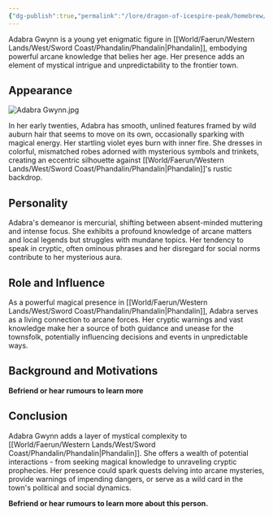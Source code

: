```yaml
---
{"dg-publish":true,"permalink":"/lore/dragon-of-icespire-peak/homebrew/npcs/phandalin/adabra-gwynn/"}
---
```


Adabra Gwynn is a young yet enigmatic figure in [[World/Faerun/Western Lands/West/Sword Coast/Phandalin/Phandalin\|Phandalin]], embodying powerful arcane knowledge that belies her age. Her presence adds an element of mystical intrigue and unpredictability to the frontier town.
## Appearance

![Adabra Gwynn.jpg](/img/user/Images/Characters/npcs/Phandalin/Adabra%20Gwynn.jpg)

In her early twenties, Adabra has smooth, unlined features framed by wild auburn hair that seems to move on its own, occasionally sparking with magical energy. Her startling violet eyes burn with inner fire. She dresses in colorful, mismatched robes adorned with mysterious symbols and trinkets, creating an eccentric silhouette against [[World/Faerun/Western Lands/West/Sword Coast/Phandalin/Phandalin\|Phandalin]]'s rustic backdrop.

## Personality

Adabra's demeanor is mercurial, shifting between absent-minded muttering and intense focus. She exhibits a profound knowledge of arcane matters and local legends but struggles with mundane topics. Her tendency to speak in cryptic, often ominous phrases and her disregard for social norms contribute to her mysterious aura.

## Role and Influence

As a powerful magical presence in [[World/Faerun/Western Lands/West/Sword Coast/Phandalin/Phandalin\|Phandalin]], Adabra serves as a living connection to arcane forces. Her cryptic warnings and vast knowledge make her a source of both guidance and unease for the townsfolk, potentially influencing decisions and events in unpredictable ways.

## Background and Motivations

**Befriend or hear rumours to learn more**
## Conclusion

Adabra Gwynn adds a layer of mystical complexity to [[World/Faerun/Western Lands/West/Sword Coast/Phandalin/Phandalin\|Phandalin]]. She offers a wealth of potential interactions - from seeking magical knowledge to unraveling cryptic prophecies. Her presence could spark quests delving into arcane mysteries, provide warnings of impending dangers, or serve as a wild card in the town's political and social dynamics.

**Befriend or hear rumours to learn more about this person.**